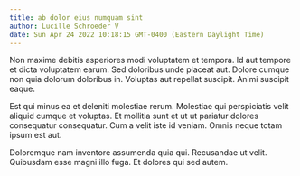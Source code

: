 ```yaml
---
title: ab dolor eius numquam sint
author: Lucille Schroeder V
date: Sun Apr 24 2022 10:18:15 GMT-0400 (Eastern Daylight Time)
---
```

Non maxime debitis asperiores modi voluptatem et tempora. Id aut tempore et dicta voluptatem earum. Sed doloribus unde placeat aut. Dolore cumque non quia dolorum doloribus in. Voluptas aut repellat suscipit. Animi suscipit eaque.

 Est qui minus ea et deleniti molestiae rerum. Molestiae qui perspiciatis velit aliquid cumque et voluptas. Et mollitia sunt et ut ut pariatur dolores consequatur consequatur. Cum a velit iste id veniam. Omnis neque totam ipsum est aut.

 Doloremque nam inventore assumenda quia qui. Recusandae ut velit. Quibusdam esse magni illo fuga. Et dolores qui sed autem.